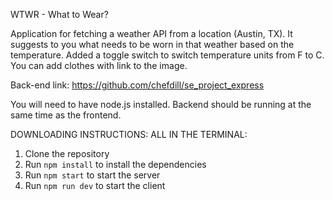 WTWR - What to Wear?

Application for fetching a weather API from a location (Austin, TX). It suggests to you what needs to be worn in that weather based on the temperature. 
Added a toggle switch to switch temperature units from F to C. 
You can add clothes with link to the image.

Back-end link: https://github.com/chefdill/se_project_express

You will need to have node.js installed.
Backend should be running at the same time as the frontend. 

DOWNLOADING INSTRUCTIONS: 
ALL IN THE TERMINAL:
1. Clone the repository
2. Run `npm install` to install the dependencies
3. Run `npm start` to start the server
4. Run `npm run dev` to start the client  













